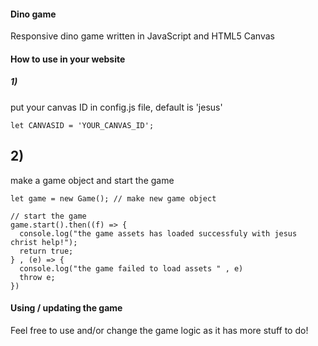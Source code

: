 #### Dino game
Responsive dino game written in JavaScript and HTML5 Canvas

#### How to use in your website

##### 1)
put your canvas ID in config.js file, default is 'jesus'

```
let CANVASID = 'YOUR_CANVAS_ID';
```

## 2)
make a game object and start the game
```
let game = new Game(); // make new game object

// start the game
game.start().then((f) => {
  console.log("the game assets has loaded successfuly with jesus christ help!");
  return true;
} , (e) => {
  console.log("the game failed to load assets " , e)
  throw e;
})
```

#### Using / updating the game
Feel free to use and/or change the game logic as it has more stuff to do! 
